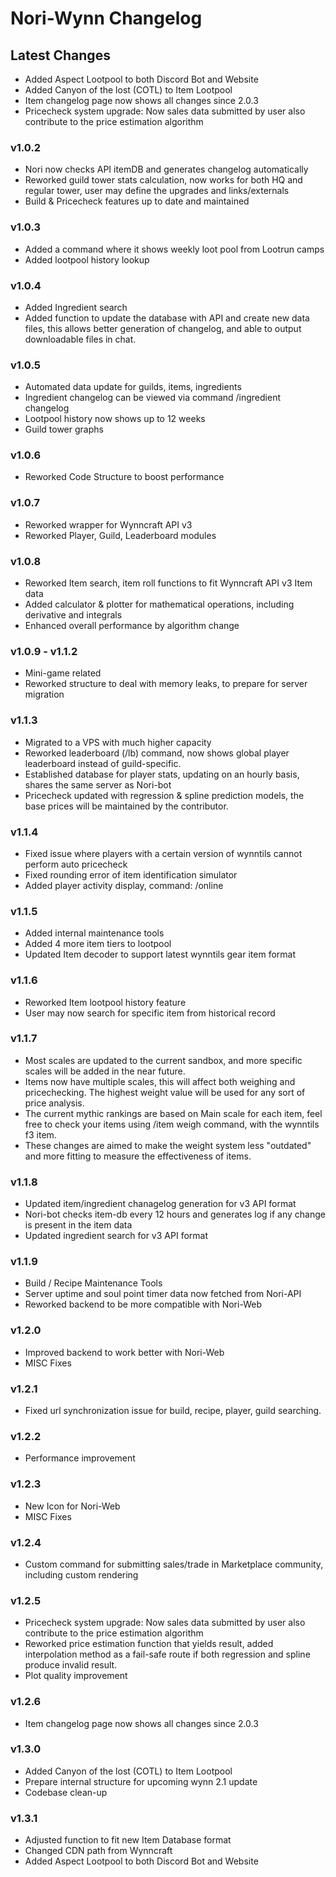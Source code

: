 # Nori-Wynn Changelog

## Latest Changes
- Added Aspect Lootpool to both Discord Bot and Website
- Added Canyon of the lost (COTL) to Item Lootpool
- Item changelog page now shows all changes since 2.0.3
- Pricecheck system upgrade: Now sales data submitted by user also contribute to the price estimation algorithm

### v1.0.2
- Nori now checks API itemDB and generates changelog automatically
- Reworked guild tower stats calculation, now works for both HQ and regular tower, user may define the upgrades and links/externals
- Build & Pricecheck features up to date and maintained

### v1.0.3
- Added a command where it shows weekly loot pool from Lootrun camps
- Added lootpool history lookup

### v1.0.4
- Added Ingredient search
- Added function to update the database with API and create new data files, this allows better generation of changelog, and able to output downloadable files in chat.

### v1.0.5
- Automated data update for guilds, items, ingredients
- Ingredient changelog can be viewed via command /ingredient changelog
- Lootpool history now shows up to 12 weeks
- Guild tower graphs

### v1.0.6
- Reworked Code Structure to boost performance

### v1.0.7
- Reworked wrapper for Wynncraft API v3
- Reworked Player, Guild, Leaderboard modules

### v1.0.8
- Reworked Item search, item roll functions to fit Wynncraft API v3 Item data
- Added calculator & plotter for mathematical operations, including derivative and integrals
- Enhanced overall performance by algorithm change

### v1.0.9 - v1.1.2
- Mini-game related
- Reworked structure to deal with memory leaks, to prepare for server migration

### v1.1.3
- Migrated to a VPS with much higher capacity
- Reworked leaderboard (/lb) command, now shows global player leaderboard instead of guild-specific.
- Established database for player stats, updating on an hourly basis, shares the same server as Nori-bot
- Pricecheck updated with regression & spline prediction models, the base prices will be maintained by the contributor.

### v1.1.4
- Fixed issue where players with a certain version of wynntils cannot perform auto pricecheck
- Fixed rounding error of item identification simulator
- Added player activity display, command: /online

### v1.1.5
- Added internal maintenance tools
- Added 4 more item tiers to lootpool
- Updated Item decoder to support latest wynntils gear item format

### v1.1.6
- Reworked Item lootpool history feature
- User may now search for specific item from historical record

### v1.1.7
- Most scales are updated to the current sandbox, and more specific scales will be added in the near future.
- Items now have multiple scales, this will affect both weighing and pricechecking. The highest weight value will be used for any sort of price analysis.
- The current mythic rankings are based on Main scale for each item, feel free to check your items using /item weigh command, with the wynntils f3 item.
- These changes are aimed to make the weight system less "outdated" and more fitting to measure the effectiveness of items.

### v1.1.8
- Updated item/ingredient chanagelog generation for v3 API format
- Nori-bot checks item-db every 12 hours and generates log if any change is present in the item data
- Updated ingredient search for v3 API format

### v1.1.9
- Build / Recipe Maintenance Tools
- Server uptime and soul point timer data now fetched from Nori-API
- Reworked backend to be more compatible with Nori-Web

### v1.2.0
- Improved backend to work better with Nori-Web
- MISC Fixes

### v1.2.1 
- Fixed url synchronization issue for build, recipe, player, guild searching.

### v1.2.2
- Performance improvement

### v1.2.3
- New Icon for Nori-Web
- MISC Fixes

### v1.2.4
- Custom command for submitting sales/trade in Marketplace community, including custom rendering

### v1.2.5
- Pricecheck system upgrade: Now sales data submitted by user also contribute to the price estimation algorithm
- Reworked price estimation function that yields result, added interpolation method as a fail-safe route if both regression and spline produce invalid result.
- Plot quality improvement

### v1.2.6
- Item changelog page now shows all changes since 2.0.3

### v1.3.0
- Added Canyon of the lost (COTL) to Item Lootpool
- Prepare internal structure for upcoming wynn 2.1 update
- Codebase clean-up

### v1.3.1
- Adjusted function to fit new Item Database format
- Changed CDN path from Wynncraft
- Added Aspect Lootpool to both Discord Bot and Website